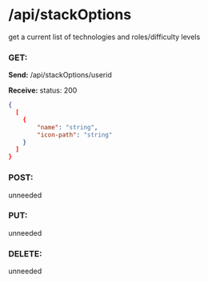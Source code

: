 # **/api/stackOptions**
<!-- ! ADD ROUTE DESCRIPTION HERE -->
get a current list of technologies and roles/difficulty levels



### GET: 
**Send:** 
/api/stackOptions/userid

**Receive:** status: 200
```JSON
{
  [
    {
        "name": "string",
        "icon-path": "string"
    }
  ]
}
```

### POST: 
unneeded

### PUT:
unneeded

### DELETE:
unneeded
